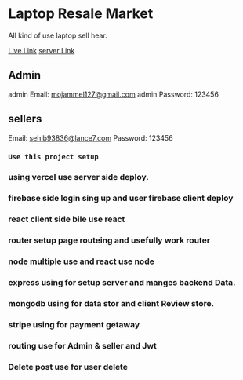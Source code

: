 # Laptop Resale Market
All kind of use laptop sell hear.

[Live Link](https://facebook.github.io/create-react-app/docs/getting-started)
[server Link](https://github.com/programming-hero-web-course-4/b612-used-products-resale-server-side-Mojammel-1361)

## Admin
admin Email: <mojammel127@gmail.com>
admin Password: 123456

## sellers 
Email: <sehib93836@lance7.com>
Password: 123456



### `Use this project setup`
### using vercel use server side deploy.
### firebase side login sing up and user firebase client deploy
### react client side bile use react
### router setup page routeing and usefully work router
### node multiple use and react use node
### express using for setup server and manges backend Data.
### mongodb using for data stor and client Review store.
### stripe using for payment getaway  
### routing use for Admin & seller and Jwt
### Delete post use for user delete